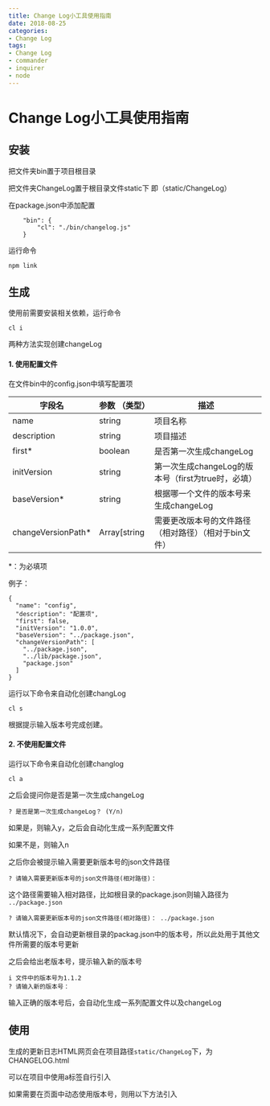 ```yaml
---
title: Change Log小工具使用指南
date: 2018-08-25
categories:
- Change Log 
tags:
- Change Log
- commander 
- inquirer 
- node
---
```


# Change Log小工具使用指南

## 安装

把文件夹bin置于项目根目录

把文件夹ChangeLog置于根目录文件static下 即（static/ChangeLog）

在package.json中添加配置

```
    "bin": {
        "cl": "./bin/changelog.js"
    }
```

运行命令

```
npm link
```



## 生成

使用前需要安装相关依赖，运行命令

```
cl i
```

两种方法实现创建changeLog

#### 1.  使用配置文件

   在文件bin中的config.json中填写配置项

| 字段名             | 参数 （类型） | 描述                                                  |
| ------------------ | ------------- | ----------------------------------------------------- |
| name               | string        | 项目名称                                              |
| description        | string        | 项目描述                                              |
| first*             | boolean       | 是否第一次生成changeLog                               |
| initVersion        | string        | 第一次生成changeLog的版本号（first为true时，必填）    |
| baseVersion*       | string        | 根据哪一个文件的版本号来生成changeLog                 |
| changeVersionPath* | Array[string  | 需要更改版本号的文件路径（相对路径）（相对于bin文件） |

   *：为必填项

   例子：

   ```
   {
     "name": "config",
     "description": "配置项",
     "first": false,
     "initVersion": "1.0.0",
     "baseVersion": "../package.json",
     "changeVersionPath": [
       "../package.json",
       "../lib/package.json",
       "package.json"
     ]
   }
   ```

   

   运行以下命令来自动化创建changLog

   ```
   cl s
   ```

   根据提示输入版本号完成创建。

   

#### 2. 不使用配置文件

   运行以下命令来自动化创建changlog

   ```
   cl a
   ```

   之后会提问你是否是第一次生成changeLog

   ```
   ? 是否是第一次生成changeLog？ (Y/n)
   ```

   如果是，则输入y，之后会自动化生成一系列配置文件

   

   如果不是，则输入n

   之后你会被提示输入需要更新版本号的json文件路径

   ```
   ? 请输入需要更新版本号的json文件路径(相对路径)：
   ```

   这个路径需要输入相对路径，比如根目录的package.json则输入路径为 `../package.json`

   ```
   ? 请输入需要更新版本号的json文件路径(相对路径)： ../package.json
   ```

   默认情况下，会自动更新根目录的packag.json中的版本号，所以此处用于其他文件所需要的版本号更新

   之后会给出老版本号，提示输入新的版本号

   ```
   i 文件中的版本号为1.1.2
   ? 请输入新的版本号：
   ```

   输入正确的版本号后，会自动化生成一系列配置文件以及changeLog

   

## 使用

   生成的更新日志HTML网页会在项目路径`static/ChangeLog`下，为CHANGELOG.html

   可以在项目中使用a标签自行引入

   

   如果需要在页面中动态使用版本号，则用以下方法引入

   <script>中的代码

   ```
   created() {
      this.version = document.getElementsByName('version')[0].content;
   }
   ```

   ```
   data() {
      return {
         version: "1.0.0"
      }
   },
   ```

   <template>中的代码

   ```
   <div>{{version}}</div>
   ```

   

## 其他命令

可以通过运行以下命令进行探索： 

```
cl --help
```



  Options:

    -V, --version                  output the version number
    -h, --help                     output usage information


  Commands:

    version|v [options]            输出版本号
    install|i [options]            安装相关依赖
    createVersion|cev [options]    生成版本号
    createChangeLog|ccl [options]  自动生成changeLog.md文件
    convert|cvh [options]          markdown转成html
    auto|a [options]               自动化生成全部设置
    simple|s [options]             需要配置文件的简单初始化



## 其他事项

如果需要修改生成的css样式，则在项目路径`static/ChangeLog/css`下的changeLog.css文件进行修改

如果需要修改头部<title>等HTML相关，则在项目路径`static/ChangeLog`下的模板文件template.html进行修改

注意： 不可以改动此部分，会影响HTML模板的生成！

```
<div id='write'>
    @markdown
</div>
```